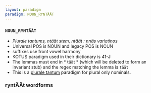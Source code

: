 ```yaml
---
layout: paradigm
paradigm: NOUN_RYNTÄÄT
---
```

### ` NOUN_RYNTÄÄT `

* _Plurale tantums, ntäät stem, ntäät : nnäs variatinos_
* Universal POS is NOUN and legacy POS is NOUN
* suffixes use front vowel harmony
* KOTUS paradigm used in their dictionary is 41-J
* The lemmas must end in * täät * (which will be deleted to form an invariant stub) and the regex matching the lemma is ` täät `
* This is a [plurale tantum](https://en.wikipedia.org/wiki/Plurale_tantum) paradigm for plural only nominals.

### ryntÄÄt wordforms


